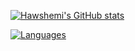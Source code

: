 [![Hawshemi's GitHub stats](https://github-readme-stats.vercel.app/api?username=hawshemi&count_private=true&show_icons=true&theme=transparent&hide_border=true)](https://github.com/anuraghazra/github-readme-stats)

[![Languages](https://github-readme-stats.vercel.app/api/top-langs/?username=hawshemi&theme=transparent&hide_border=true)](https://github.com/anuraghazra/github-readme-stats)
